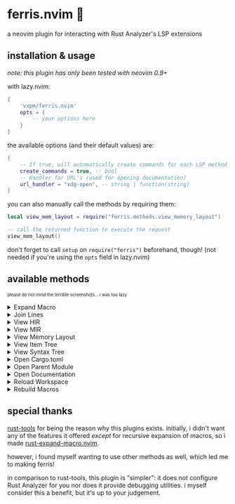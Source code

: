 # ferris.nvim 🦀
a neovim plugin for interacting with Rust Analyzer's LSP extensions

## installation & usage
_note: this plugin has only been tested with neovim 0.9+_

with lazy.nvim:
```lua
{
    'vxpm/ferris.nvim'
    opts = {
        -- your options here
    }
}
```
 
the available options (and their default values) are:
```lua
{
    -- If true, will automatically create commands for each LSP method
    create_commands = true, -- bool
    -- Handler for URL's (used for opening documentation)
    url_handler = "xdg-open", -- string | function(string)
}
```
 
you can also manually call the methods by requiring them:
```lua
local view_mem_layout = require("ferris.methods.view_memory_layout")

-- call the returned function to execute the request
view_mem_layout()
```
don't forget to call `setup` on `require("ferris")` beforehand, though! (not needed if
you're using the `opts` field in lazy.nvim)

## available methods
<sub><sup>please do not mind the terrible screenshots... i was too lazy</sub></sup>

<details>
<summary>Expand Macro</summary>

`require("ferris.methods.expand_macro")`

[![image.png](https://i.postimg.cc/8zfhSB9p/image.png)](https://postimg.cc/G4rBPYbV)
</details>

<details>
<summary>Join Lines</summary>

`require("ferris.methods.join_lines")`
</details>

<details>
<summary>View HIR</summary>

`require("ferris.methods.view_hir")`

[![image.png](https://i.postimg.cc/nr5CRNHv/image.png)](https://postimg.cc/bSxydCSJ)
</details>

<details>
<summary>View MIR</summary>

`require("ferris.methods.view_mir")`

[![image.png](https://i.postimg.cc/R0Rq5WSC/image.png)](https://postimg.cc/wt19DTRn)
</details>

<details>
<summary>View Memory Layout</summary>

`require("ferris.methods.view_memory_layout")`

[![image.png](https://i.postimg.cc/02wQ5WkB/image.png)](https://postimg.cc/56f1nmFB)
</details>

<details>
<summary>View Item Tree</summary>

`require("ferris.methods.view_item_tree")`
</details>

<details>
<summary>View Syntax Tree</summary>

`require("ferris.methods.view_syntax_tree")`
</details>

<details>
<summary>Open Cargo.toml</summary>

`require("ferris.methods.open_cargo_toml")`
</details>

<details>
<summary>Open Parent Module</summary>

`require("ferris.methods.open_parent_module")`
</details>

<details>
<summary>Open Documentation</summary>

`require("ferris.methods.open_documentation")`
</details>

<details>
<summary>Reload Workspace</summary>

`require("ferris.methods.reload_workspace")`
</details>


<details>
<summary>Rebuild Macros</summary>

`require("ferris.methods.rebuild_macros")`
</details>

## special thanks
[rust-tools](https://github.com/simrat39/rust-tools.nvim) for being the reason why this plugins exists.
initially, i didn't want any of the features it offered _except_ for recursive expansion of macros, so i made [rust-expand-macro.nvim](https://github.com/vxpm/rust-expand-macro.nvim).

however, i found myself wanting to use other methods as well, which led me to making ferris!

in comparison to rust-tools, this plugin is "simpler": it does not configure Rust Analyzer for you nor does it
provide debugging utilities. i myself consider this a benefit, but it's up to your judgement.
